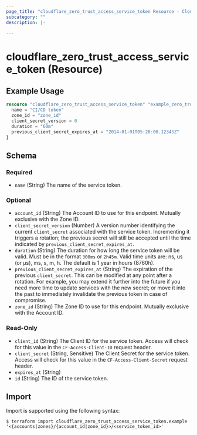 ```yaml
---
page_title: "cloudflare_zero_trust_access_service_token Resource - Cloudflare"
subcategory: ""
description: |-
  
---
```


# cloudflare_zero_trust_access_service_token (Resource)



## Example Usage

```terraform
resource "cloudflare_zero_trust_access_service_token" "example_zero_trust_access_service_token" {
  name = "CI/CD token"
  zone_id = "zone_id"
  client_secret_version = 0
  duration = "60m"
  previous_client_secret_expires_at = "2014-01-01T05:20:00.12345Z"
}
```

<!-- schema generated by tfplugindocs -->
## Schema

### Required

- `name` (String) The name of the service token.

### Optional

- `account_id` (String) The Account ID to use for this endpoint. Mutually exclusive with the Zone ID.
- `client_secret_version` (Number) A version number identifying the current `client_secret` associated with the service token. Incrementing it triggers a rotation; the previous secret will still be accepted until the time indicated by `previous_client_secret_expires_at`.
- `duration` (String) The duration for how long the service token will be valid. Must be in the format `300ms` or `2h45m`. Valid time units are: ns, us (or µs), ms, s, m, h. The default is 1 year in hours (8760h).
- `previous_client_secret_expires_at` (String) The expiration of the previous `client_secret`. This can be modified at any point after a rotation. For example, you may extend it further into the future if you need more time to update services with the new secret; or move it into the past to immediately invalidate the previous token in case of compromise.
- `zone_id` (String) The Zone ID to use for this endpoint. Mutually exclusive with the Account ID.

### Read-Only

- `client_id` (String) The Client ID for the service token. Access will check for this value in the `CF-Access-Client-ID` request header.
- `client_secret` (String, Sensitive) The Client Secret for the service token. Access will check for this value in the `CF-Access-Client-Secret` request header.
- `expires_at` (String)
- `id` (String) The ID of the service token.

## Import

Import is supported using the following syntax:

```shell
$ terraform import cloudflare_zero_trust_access_service_token.example '<{accounts|zones}/{account_id|zone_id}>/<service_token_id>'
```
